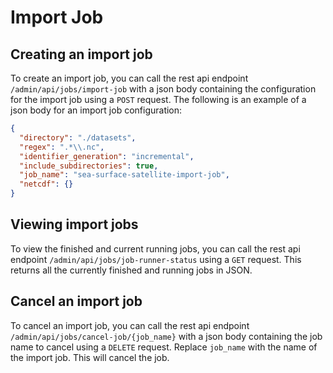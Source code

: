 # Import Job


## Creating an import job

To create an import job, you can call the rest api endpoint `/admin/api/jobs/import-job` with a json body containing the configuration for the import job using a `POST` request. The following is an example of a json body for an import job configuration:

```json
{
  "directory": "./datasets",
  "regex": ".*\\.nc",
  "identifier_generation": "incremental",
  "include_subdirectories": true,
  "job_name": "sea-surface-satellite-import-job",
  "netcdf": {}
}
```

## Viewing import jobs

To view the finished and current running jobs, you can call the rest api endpoint `/admin/api/jobs/job-runner-status` using a `GET` request.
This returns all the currently finished and running jobs in JSON.

## Cancel an import job

To cancel an import job, you can call the rest api endpoint `/admin/api/jobs/cancel-job/{job_name}` with a json body containing the job name to cancel using a `DELETE` request. Replace `job_name` with the name of the import job. This will cancel the job.
